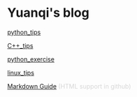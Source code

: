 # Yuanqi's blog


[python_tips](/python_tips.md)

[C++_tips](/C++_tips)

[python_exercise](/python_exercise.md)

[linux_tips](/linux_tips.md)

[Markdown Guide](https://guides.github.com/features/mastering-markdown/) <span style='color:#d7d7d7'>(HTML support in github)</span>

